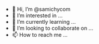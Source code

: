 - 👋 Hi, I’m @samichycom
- 👀 I’m interested in ...
- 🌱 I’m currently learning ...
- 💞️ I’m looking to collaborate on ...
- 📫 How to reach me ...

<!---
samichycom/samichycom is a ✨ special ✨ repository because its `README.md` (this file) appears on your GitHub profile.
You can click the Preview link to take a look at your changes.
--->

